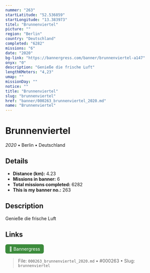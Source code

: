```yaml
---
nummer: "263"
startLatitude: "52.536859"
startLongitude: "13.383973"
titel: "Brunnenviertel"
picture: ""
region: "Berlin"
country: "Deutschland"
completed: "6282"
missions: "6"
date: "2020"
bg-link: "https://bannergress.com/banner/brunnenviertel-a147"
onyx: "0"
description: "Genieße die frische Luft"
lengthKMeters: "4,23"
umap: ""
missionDay: ""
notice: ""
title: "Brunnenviertel"
slug: "brunnenviertel"
href: "banner/000263_brunnenviertel_2020.md"
name: "Brunnenviertel"
---
```

# Brunnenviertel

*2020* • Berlin • Deutschland





## Details
- **Distance (km):** 4.23
- **Missions in banner:** 6
- **Total missions completed:** 6282
- **This is my banner no.:** 263



## Description
Genieße die frische Luft



## Links
<a href="https://bannergress.com/banner/brunnenviertel-a147" target="_blank" style="display:inline-block;margin-right:8px;padding:6px 12px;background:#3c8b3c;color:#fff;text-decoration:none;border-radius:6px;">🔗 Bannergress</a>



> File: `000263_brunnenviertel_2020.md`
> • #000263
> • Slug: `brunnenviertel`
